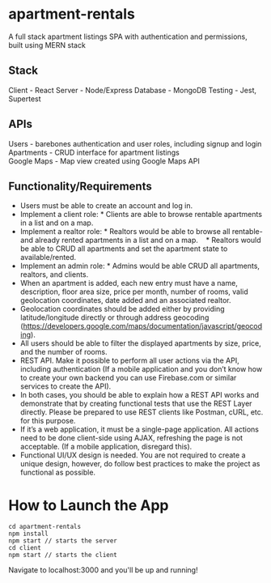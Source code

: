 # apartment-rentals
A full stack apartment listings SPA with authentication and permissions, built using MERN stack

## Stack
Client - React
Server - Node/Express
Database - MongoDB
Testing - Jest, Supertest

## APIs
Users - barebones authentication and user roles, including signup and login  
Apartments - CRUD interface for apartment listings  
Google Maps - Map view created using Google Maps API  

## Functionality/Requirements
* Users must be able to create an account and log in.
* Implement a client role: * Clients are able to browse rentable apartments in a list and on a map.
* Implement a realtor role: * Realtors would be able to browse all rentable- and already rented apartments in a list and on a map.    * Realtors would be able to CRUD all apartments and set the apartment state to available/rented.
* Implement an admin role: * Admins would be able CRUD all apartments, realtors, and clients.
* When an apartment is added, each new entry must have a name, description, floor area size, price per month, number of rooms, valid geolocation coordinates, date added and an associated realtor.
* Geolocation coordinates should be added either by providing latitude/longitude directly or through address geocoding (https://developers.google.com/maps/documentation/javascript/geocoding).
* All users should be able to filter the displayed apartments by size, price, and the number of rooms.
* REST API. Make it possible to perform all user actions via the API, including authentication (If a mobile application and you don’t know how to create your own backend you can use Firebase.com or similar services to create the API).
* In both cases, you should be able to explain how a REST API works and demonstrate that by creating functional tests that use the REST Layer directly. Please be prepared to use REST clients like Postman, cURL, etc. for this purpose.
* If it’s a web application, it must be a single-page application. All actions need to be done client-side using AJAX, refreshing the page is not acceptable. (If a mobile application, disregard this).
* Functional UI/UX design is needed. You are not required to create a unique design, however, do follow best practices to make the project as functional as possible.

# How to Launch the App

```
cd apartment-rentals
npm install
npm start // starts the server
cd client
npm start // starts the client
```
Navigate to localhost:3000 and you'll be up and running!
